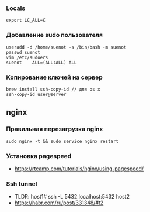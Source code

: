### Locals
```
export LC_ALL=C
```

### Добавление sudo пользователя
```
useradd -d /home/suenot -s /bin/bash -m suenot
passwd suenot
vim /etc/sudoers
suenot    ALL=(ALL:ALL) ALL
```

### Копирование ключей на сервер
```
brew install ssh-copy-id // для os x
ssh-copy-id user@server
```

## nginx
### Правильная перезагрузка nginx
``` sudo nginx -t && sudo service nginx restart ```

### Установка pagespeed
- https://rtcamp.com/tutorials/nginx/using-pagespeed/

### Ssh tunnel
- TLDR: host1# ssh -L 5432:localhost:5432 host2
- https://habr.com/ru/post/331348/#t2
